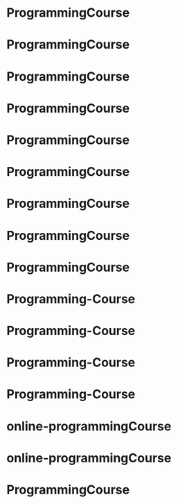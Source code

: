 # ProgrammingCourse
# ProgrammingCourse
# ProgrammingCourse
# ProgrammingCourse
# ProgrammingCourse
# ProgrammingCourse
# ProgrammingCourse
# ProgrammingCourse
# ProgrammingCourse
# Programming-Course
# Programming-Course
# Programming-Course
# Programming-Course
# online-programmingCourse
# online-programmingCourse
# ProgrammingCourse
